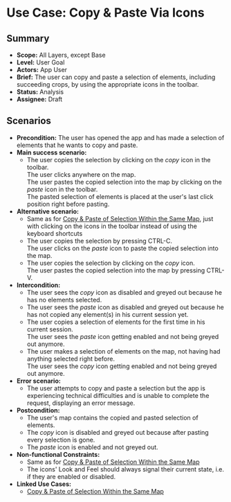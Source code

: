 # Use Case: Copy & Paste Via Icons

## Summary

- **Scope:** All Layers, except Base
- **Level:** User Goal
- **Actors:** App User
- **Brief:** The user can copy and paste a selection of elements, including succeeding crops, by using the appropriate icons in the toolbar.
- **Status:** Analysis
- **Assignee:** Draft

## Scenarios

- **Precondition:**
  The user has opened the app and has made a selection of elements that he wants to copy and paste.
- **Main success scenario:**
  - The user copies the selection by clicking on the _copy_ icon in the toolbar.  
    The user clicks anywhere on the map.  
    The user pastes the copied selection into the map by clicking on the _paste_ icon in the toolbar.  
    The pasted selection of elements is placed at the user's last click position right before pasting.
- **Alternative scenario:**
  - Same as for [Copy & Paste of Selection Within the Same Map](../assigned/copy_paste_within_same_map.md#scenarios), just with clicking on the icons in the toolbar instead of using the keyboard shortcuts
  - The user copies the selection by pressing CTRL-C.  
    The user clicks on the _paste_ icon to paste the copied selection into the map.
  - The user copies the selection by clicking on the _copy_ icon.  
    The user pastes the copied selection into the map by pressing CTRL-V.
- **Intercondition:**
  - The user sees the _copy_ icon as disabled and greyed out because he has no elements selected.
  - The user sees the _paste_ icon as disabled and greyed out because he has not copied any element(s) in his current session yet.
  - The user copies a selection of elements for the first time in his current session.  
    The user sees the _paste_ icon getting enabled and not being greyed out anymore.
  - The user makes a selection of elements on the map, not having had anything selected right before.  
    The user sees the _copy_ icon getting enabled and not being greyed out anymore.
- **Error scenario:**
  - The user attempts to copy and paste a selection but the app is experiencing technical difficulties and is unable to complete the request, displaying an error message.
- **Postcondition:**
  - The user's map contains the copied and pasted selection of elements.
  - The _copy_ icon is disabled and greyed out because after pasting every selection is gone.
  - The _paste_ icon is enabled and not greyed out.
- **Non-functional Constraints:**
  - Same as for [Copy & Paste of Selection Within the Same Map](../assigned/copy_paste_within_same_map.md#scenarios)
  - The icons' Look and Feel should always signal their current state, i.e. if they are enabled or disabled.
- **Linked Use Cases:**
  - [Copy & Paste of Selection Within the Same Map](../assigned/copy_paste_within_same_map.md)
